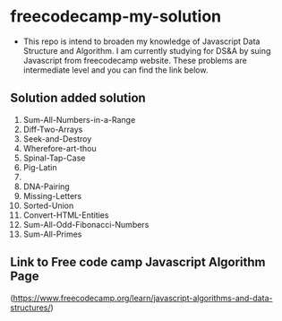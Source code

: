 # freecodecamp-my-solution
* This repo is intend to broaden my knowledge of Javascript Data Structure and Algorithm. I am currently studying for DS&A by suing Javascript from freecodecamp website. These problems are intermediate level and you can find the link below.


## Solution added solution
1. Sum-All-Numbers-in-a-Range
2. Diff-Two-Arrays
3. Seek-and-Destroy
4. Wherefore-art-thou
5. Spinal-Tap-Case
6. Pig-Latin
7. 
8. DNA-Pairing
9. Missing-Letters
10. Sorted-Union
11. Convert-HTML-Entities
12. Sum-All-Odd-Fibonacci-Numbers
13. Sum-All-Primes




## Link to Free code camp Javascript Algorithm Page
(https://www.freecodecamp.org/learn/javascript-algorithms-and-data-structures/)